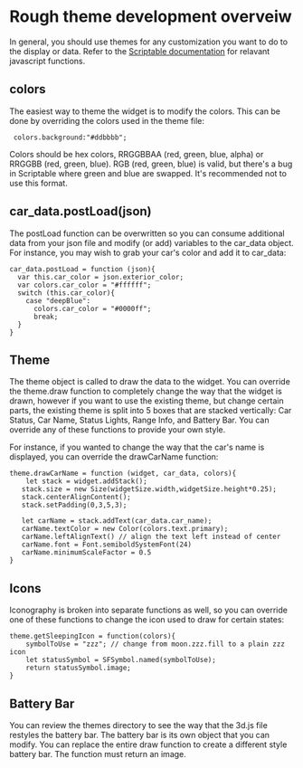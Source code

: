 # Rough theme development overveiw

In general, you should use themes for any customization you want to do to the display or data. Refer to the [Scriptable documentation](https://scriptable.app/) for relavant javascript functions.

## colors

The easiest way to theme the widget is to modify the colors. This can be done by overriding the colors used in the theme file:

     colors.background:"#ddbbbb";
   
Colors should be hex colors, RRGGBBAA (red, green, blue, alpha) or RRGGBB (red, green, blue). RGB (red, green, blue) is valid, but there's a bug in Scriptable where green and blue are swapped. It's recommended not to use this format.

## car_data.postLoad(json)

The postLoad function can be overwritten so you can consume additional data from your json file and modify (or add) variables to the car_data object. For instance, you may wish to grab your car's color and add it to car_data:

   
    car_data.postLoad = function (json){
      var this.car_color = json.exterior_color;
      var colors.car_color = "#ffffff";
      switch (this.car_color){
        case "deepBlue":
          colors.car_color = "#0000ff";
          break;
      }
    }

## Theme

The theme object is called to draw the data to the widget. You can override the theme.draw function to completely change the way that the widget is drawn, however if you want to use the existing theme, but change certain parts, the existing theme is split into 5 boxes that are stacked vertically: Car Status, Car Name, Status Lights, Range Info, and Battery Bar. You can override any of these functions to provide your own style.

For instance, if you wanted to change the way that the car's name is displayed, you can override the drawCarName function:

    theme.drawCarName = function (widget, car_data, colors){
        let stack = widget.addStack();
	   stack.size = new Size(widgetSize.width,widgetSize.height*0.25);
	   stack.centerAlignContent();
	   stack.setPadding(0,3,5,3);
		
	   let carName = stack.addText(car_data.car_name);
	   carName.textColor = new Color(colors.text.primary);
	   carName.leftAlignText() // align the text left instead of center
	   carName.font = Font.semiboldSystemFont(24)
	   carName.minimumScaleFactor = 0.5
    }

## Icons

Iconography is broken into separate functions as well, so you can override one of these functions to change the icon used to draw for certain states:

	theme.getSleepingIcon = function(colors){
		symbolToUse = "zzz"; // change from moon.zzz.fill to a plain zzz icon
		let statusSymbol = SFSymbol.named(symbolToUse);
		return statusSymbol.image;
	}

## Battery Bar

You can review the themes directory to see the way that the 3d.js file restyles the battery bar. The battery bar is its own object that you can modify. You can replace the entire draw function to create a different style battery bar. The function must return an image.
